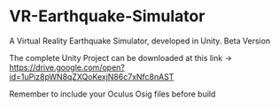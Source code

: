 # VR-Earthquake-Simulator
A Virtual Reality Earthquake Simulator, developed in Unity.
Beta Version

The complete Unity Project can be downloaded at this link -> https://drive.google.com/open?id=1uPiz8pWN8qZXQoKexjN86c7xNfc8nAST

Remember to include your Oculus Osig files before build
